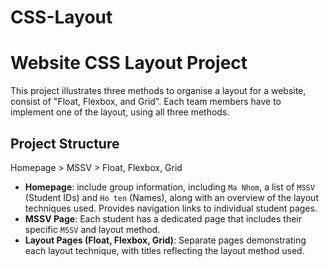 # CSS-Layout
 
# Website CSS Layout Project

This project illustrates three methods to organise a layout for a website, consist of "Float, Flexbox, and Grid". Each team members have to implement one of the layout, using all three methods.

## Project Structure

Homepage > MSSV > Float, Flexbox, Grid

- **Homepage**: include group information, including `Ma Nhom`, a list of `MSSV` (Student IDs) and `Ho ten` (Names), along with an overview of the layout techniques used. Provides navigation links to individual student pages.
- **MSSV Page**: Each student has a dedicated page that includes their specific `MSSV` and layout method.
- **Layout Pages (Float, Flexbox, Grid)**: Separate pages demonstrating each layout technique, with titles reflecting the layout method used.
